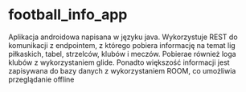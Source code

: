 # football_info_app
Aplikacja androidowa napisana w języku java. Wykorzystuje REST do komunikacji z endpointem, z którego pobiera informację na temat lig piłkaskich, tabel, 
strzelców, klubów i meczów. Pobierae również loga klubów z wykorzystaniem glide. Ponadto większość informacji jest zapisywana do bazy danych z wykorzystaniem ROOM,
co umożliwia przeglądanie offline
